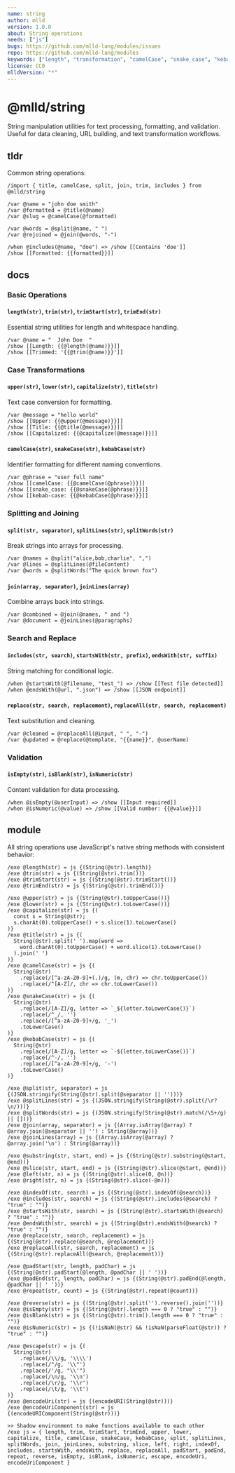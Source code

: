 ```yaml
---
name: string
author: mlld
version: 1.0.0
about: String operations
needs: ["js"]
bugs: https://github.com/mlld-lang/modules/issues
repo: https://github.com/mlld-lang/modules
keywords: ["length", "transformation", "camelCase", "snake_case", "kebab-case", "SCREAMING_SNAKE", "SNAKE-KEBAB", "substring", "slice", "split", "join", "pad", "replace", "starsWith", "endsWith", "escape", "unescape", "encode"]
license: CC0
mlldVersion: "*"
---
```


# @mlld/string

String manipulation utilities for text processing, formatting, and validation. Useful for data cleaning, URL building, and text transformation workflows.

## tldr

Common string operations:

```mlld
/import { title, camelCase, split, join, trim, includes } from @mlld/string

/var @name = "john doe smith"
/var @formatted = @title(@name)
/var @slug = @camelCase(@formatted)

/var @words = @split(@name, " ")
/var @rejoined = @join(@words, "-")

/when @includes(@name, "doe") => /show [[Contains 'doe']]
/show [[Formatted: {{formatted}}]]
```

## docs

### Basic Operations

#### `length(str)`, `trim(str)`, `trimStart(str)`, `trimEnd(str)`

Essential string utilities for length and whitespace handling.

```mlld
/var @name = "  John Doe  "
/show [[Length: {{@length(@name)}}]]
/show [[Trimmed: '{{@trim(@name)}}']]
```

### Case Transformations

#### `upper(str)`, `lower(str)`, `capitalize(str)`, `title(str)`

Text case conversion for formatting.

```mlld
/var @message = "hello world"
/show [[Upper: {{@upper(@message)}}]]
/show [[Title: {{@title(@message)}}]]
/show [[Capitalized: {{@capitalize(@message)}}]]
```

#### `camelCase(str)`, `snakeCase(str)`, `kebabCase(str)`

Identifier formatting for different naming conventions.

```mlld
/var @phrase = "user full name"
/show [[camelCase: {{@camelCase(@phrase)}}]]
/show [[snake_case: {{@snakeCase(@phrase)}}]]
/show [[kebab-case: {{@kebabCase(@phrase)}}]]
```

### Splitting and Joining

#### `split(str, separator)`, `splitLines(str)`, `splitWords(str)`

Break strings into arrays for processing.

```mlld
/var @names = @split("alice,bob,charlie", ",")
/var @lines = @splitLines(@fileContent)
/var @words = @splitWords("The quick brown fox")
```

#### `join(array, separator)`, `joinLines(array)`

Combine arrays back into strings.

```mlld
/var @combined = @join(@names, " and ")
/var @document = @joinLines(@paragraphs)
```

### Search and Replace

#### `includes(str, search)`, `startsWith(str, prefix)`, `endsWith(str, suffix)`

String matching for conditional logic.

```mlld
/when @startsWith(@filename, "test_") => /show [[Test file detected]]
/when @endsWith(@url, ".json") => /show [[JSON endpoint]]
```

#### `replace(str, search, replacement)`, `replaceAll(str, search, replacement)`

Text substitution and cleaning.

```mlld
/var @cleaned = @replaceAll(@input, " ", "-")
/var @updated = @replace(@template, "{{name}}", @userName)
```

### Validation

#### `isEmpty(str)`, `isBlank(str)`, `isNumeric(str)`

Content validation for data processing.

```mlld
/when @isEmpty(@userInput) => /show [[Input required]]
/when @isNumeric(@value) => /show [[Valid number: {{@value}}]]
```

## module

All string operations use JavaScript's native string methods with consistent behavior:

```mlld-run
/exe @length(str) = js {(String(@str).length)}
/exe @trim(str) = js {(String(@str).trim())}
/exe @trimStart(str) = js {(String(@str).trimStart())}
/exe @trimEnd(str) = js {(String(@str).trimEnd())}

/exe @upper(str) = js {(String(@str).toUpperCase())}
/exe @lower(str) = js {(String(@str).toLowerCase())}
/exe @capitalize(str) = js {(
  const s = String(@str);
  s.charAt(0).toUpperCase() + s.slice(1).toLowerCase()
)}
/exe @title(str) = js {(
  String(@str).split(' ').map(word => 
    word.charAt(0).toUpperCase() + word.slice(1).toLowerCase()
  ).join(' ')
)}
/exe @camelCase(str) = js {(
  String(@str)
    .replace(/[^a-zA-Z0-9]+(.)/g, (m, chr) => chr.toUpperCase())
    .replace(/^[A-Z]/, chr => chr.toLowerCase())
)}
/exe @snakeCase(str) = js {(
  String(@str)
    .replace(/[A-Z]/g, letter => `_${letter.toLowerCase()}`)
    .replace(/^_/, '')
    .replace(/[^a-zA-Z0-9]+/g, '_')
    .toLowerCase()
)}
/exe @kebabCase(str) = js {(
  String(@str)
    .replace(/[A-Z]/g, letter => `-${letter.toLowerCase()}`)
    .replace(/^-/, '')
    .replace(/[^a-zA-Z0-9]+/g, '-')
    .toLowerCase()
)}

/exe @split(str, separator) = js {(JSON.stringify(String(@str).split(@separator || '')))}
/exe @splitLines(str) = js {(JSON.stringify(String(@str).split(/\r?\n/)))}
/exe @splitWords(str) = js {(JSON.stringify(String(@str).match(/\S+/g) || []))}
/exe @join(array, separator) = js {(Array.isArray(@array) ? @array.join(@separator || '') : String(@array))}
/exe @joinLines(array) = js {(Array.isArray(@array) ? @array.join('\n') : String(@array))}

/exe @substring(str, start, end) = js {(String(@str).substring(@start, @end))}
/exe @slice(str, start, end) = js {(String(@str).slice(@start, @end))}
/exe @left(str, n) = js {(String(@str).slice(0, @n))}
/exe @right(str, n) = js {(String(@str).slice(-@n))}

/exe @indexOf(str, search) = js {(String(@str).indexOf(@search))}
/exe @includes(str, search) = js {(String(@str).includes(@search) ? "true" : "")}
/exe @startsWith(str, search) = js {(String(@str).startsWith(@search) ? "true" : "")}
/exe @endsWith(str, search) = js {(String(@str).endsWith(@search) ? "true" : "")}
/exe @replace(str, search, replacement) = js {(String(@str).replace(@search, @replacement))}
/exe @replaceAll(str, search, replacement) = js {(String(@str).replaceAll(@search, @replacement))}

/exe @padStart(str, length, padChar) = js {(String(@str).padStart(@length, @padChar || ' '))}
/exe @padEnd(str, length, padChar) = js {(String(@str).padEnd(@length, @padChar || ' '))}
/exe @repeat(str, count) = js {(String(@str).repeat(@count))}

/exe @reverse(str) = js {(String(@str).split('').reverse().join(''))}
/exe @isEmpty(str) = js {(String(@str).length === 0 ? "true" : "")}
/exe @isBlank(str) = js {(String(@str).trim().length === 0 ? "true" : "")}
/exe @isNumeric(str) = js {(!isNaN(@str) && !isNaN(parseFloat(@str)) ? "true" : "")}

/exe @escape(str) = js {(
  String(@str)
    .replace(/\\/g, '\\\\')
    .replace(/"/g, '\\"')
    .replace(/'/g, "\\'")
    .replace(/\n/g, '\\n')
    .replace(/\r/g, '\\r')
    .replace(/\t/g, '\\t')
)}
/exe @encodeUri(str) = js {(encodeURI(String(@str)))}
/exe @encodeUriComponent(str) = js {(encodeURIComponent(String(@str)))}

>> Shadow environment to make functions available to each other
/exe js = { length, trim, trimStart, trimEnd, upper, lower, capitalize, title, camelCase, snakeCase, kebabCase, split, splitLines, splitWords, join, joinLines, substring, slice, left, right, indexOf, includes, startsWith, endsWith, replace, replaceAll, padStart, padEnd, repeat, reverse, isEmpty, isBlank, isNumeric, escape, encodeUri, encodeUriComponent }
```